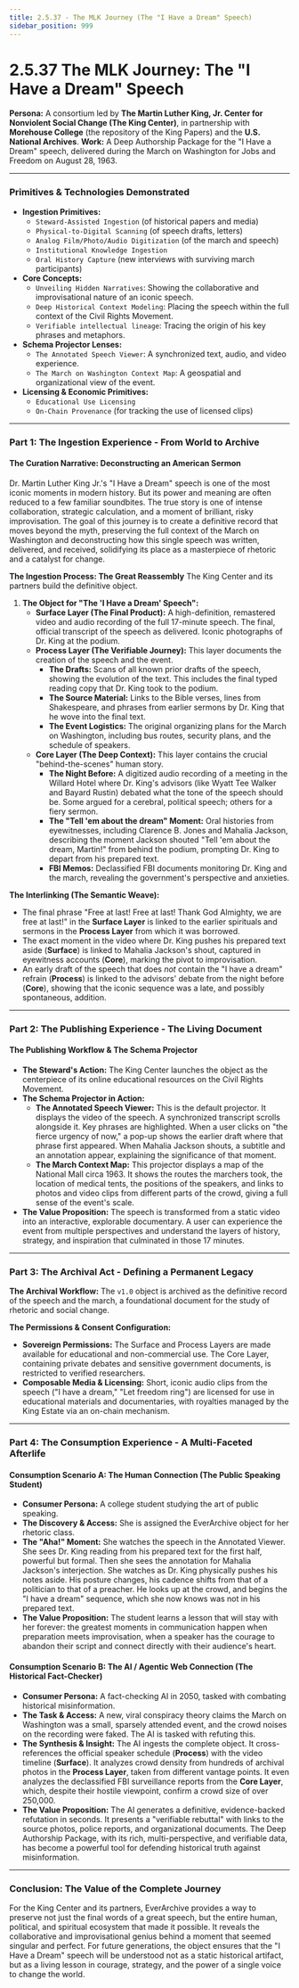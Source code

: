 ```yaml
---
title: 2.5.37 - The MLK Journey (The "I Have a Dream" Speech)
sidebar_position: 999
---
```


# 2.5.37 The MLK Journey: The "I Have a Dream" Speech

**Persona:** A consortium led by **The Martin Luther King, Jr. Center for Nonviolent Social Change (The King Center)**, in partnership with **Morehouse College** (the repository of the King Papers) and the **U.S. National Archives**.
**Work:** A Deep Authorship Package for the "I Have a Dream" speech, delivered during the March on Washington for Jobs and Freedom on August 28, 1963.

---

### **Primitives & Technologies Demonstrated**

*   **Ingestion Primitives:**
    *   `Steward-Assisted Ingestion` (of historical papers and media)
    *   `Physical-to-Digital Scanning` (of speech drafts, letters)
    *   `Analog Film/Photo/Audio Digitization` (of the march and speech)
    *   `Institutional Knowledge Ingestion`
    *   `Oral History Capture` (new interviews with surviving march participants)
*   **Core Concepts:**
    *   `Unveiling Hidden Narratives`: Showing the collaborative and improvisational nature of an iconic speech.
    *   `Deep Historical Context Modeling`: Placing the speech within the full context of the Civil Rights Movement.
    *   `Verifiable intellectual lineage`: Tracing the origin of his key phrases and metaphors.
*   **Schema Projector Lenses:**
    *   `The Annotated Speech Viewer`: A synchronized text, audio, and video experience.
    *   `The March on Washington Context Map`: A geospatial and organizational view of the event.
*   **Licensing & Economic Primitives:**
    *   `Educational Use Licensing`
    *   `On-Chain Provenance` (for tracking the use of licensed clips)

---

### **Part 1: The Ingestion Experience - From World to Archive**

#### **The Curation Narrative: Deconstructing an American Sermon**
Dr. Martin Luther King Jr.'s "I Have a Dream" speech is one of the most iconic moments in modern history. But its power and meaning are often reduced to a few familiar soundbites. The true story is one of intense collaboration, strategic calculation, and a moment of brilliant, risky improvisation. The goal of this journey is to create a definitive record that moves beyond the myth, preserving the full context of the March on Washington and deconstructing how this single speech was written, delivered, and received, solidifying its place as a masterpiece of rhetoric and a catalyst for change.

**The Ingestion Process: The Great Reassembly**
The King Center and its partners build the definitive object.

1.  **The Object for "The 'I Have a Dream' Speech":**
    *   **Surface Layer (The Final Product):** A high-definition, remastered video and audio recording of the full 17-minute speech. The final, official transcript of the speech as delivered. Iconic photographs of Dr. King at the podium.
    *   **Process Layer (The Verifiable Journey):** This layer documents the creation of the speech and the event.
        *   **The Drafts:** Scans of all known prior drafts of the speech, showing the evolution of the text. This includes the final typed reading copy that Dr. King took to the podium.
        *   **The Source Material:** Links to the Bible verses, lines from Shakespeare, and phrases from earlier sermons by Dr. King that he wove into the final text.
        *   **The Event Logistics:** The original organizing plans for the March on Washington, including bus routes, security plans, and the schedule of speakers.
    *   **Core Layer (The Deep Context):** This layer contains the crucial "behind-the-scenes" human story.
        *   **The Night Before:** A digitized audio recording of a meeting in the Willard Hotel where Dr. King's advisors (like Wyatt Tee Walker and Bayard Rustin) debated what the tone of the speech should be. Some argued for a cerebral, political speech; others for a fiery sermon.
        *   **The "Tell 'em about the dream" Moment:** Oral histories from eyewitnesses, including Clarence B. Jones and Mahalia Jackson, describing the moment Jackson shouted "Tell 'em about the dream, Martin!" from behind the podium, prompting Dr. King to depart from his prepared text.
        *   **FBI Memos:** Declassified FBI documents monitoring Dr. King and the march, revealing the government's perspective and anxieties.

**The Interlinking (The Semantic Weave):**
*   The final phrase "Free at last! Free at last! Thank God Almighty, we are free at last!" in the **Surface Layer** is linked to the earlier spirituals and sermons in the **Process Layer** from which it was borrowed.
*   The exact moment in the video where Dr. King pushes his prepared text aside (**Surface**) is linked to Mahalia Jackson's shout, captured in eyewitness accounts (**Core**), marking the pivot to improvisation.
*   An early draft of the speech that does *not* contain the "I have a dream" refrain (**Process**) is linked to the advisors' debate from the night before (**Core**), showing that the iconic sequence was a late, and possibly spontaneous, addition.

---

### **Part 2: The Publishing Experience - The Living Document**

#### **The Publishing Workflow & The Schema Projector**
*   **The Steward's Action:** The King Center launches the object as the centerpiece of its online educational resources on the Civil Rights Movement.
*   **The Schema Projector in Action:**
    *   **The Annotated Speech Viewer:** This is the default projector. It displays the video of the speech. A synchronized transcript scrolls alongside it. Key phrases are highlighted. When a user clicks on "the fierce urgency of now," a pop-up shows the earlier draft where that phrase first appeared. When Mahalia Jackson shouts, a subtitle and an annotation appear, explaining the significance of that moment.
    *   **The March Context Map:** This projector displays a map of the National Mall circa 1963. It shows the routes the marchers took, the location of medical tents, the positions of the speakers, and links to photos and video clips from different parts of the crowd, giving a full sense of the event's scale.
*   **The Value Proposition:** The speech is transformed from a static video into an interactive, explorable documentary. A user can experience the event from multiple perspectives and understand the layers of history, strategy, and inspiration that culminated in those 17 minutes.

---

### **Part 3: The Archival Act - Defining a Permanent Legacy**

**The Archival Workflow:**
The `v1.0` object is archived as the definitive record of the speech and the march, a foundational document for the study of rhetoric and social change.

**The Permissions & Consent Configuration:**
*   **Sovereign Permissions:** The Surface and Process Layers are made available for educational and non-commercial use. The Core Layer, containing private debates and sensitive government documents, is restricted to verified researchers.
*   **Composable Media & Licensing:** Short, iconic audio clips from the speech ("I have a dream," "Let freedom ring") are licensed for use in educational materials and documentaries, with royalties managed by the King Estate via an on-chain mechanism.

---

### **Part 4: The Consumption Experience - A Multi-Faceted Afterlife**

#### **Consumption Scenario A: The Human Connection (The Public Speaking Student)**
*   **Consumer Persona:** A college student studying the art of public speaking.
*   **The Discovery & Access:** She is assigned the EverArchive object for her rhetoric class.
*   **The "Aha!" Moment:** She watches the speech in the Annotated Viewer. She sees Dr. King reading from his prepared text for the first half, powerful but formal. Then she sees the annotation for Mahalia Jackson's interjection. She watches as Dr. King physically pushes his notes aside. His posture changes, his cadence shifts from that of a politician to that of a preacher. He looks up at the crowd, and begins the "I have a dream" sequence, which she now knows was not in his prepared text.
*   **The Value Proposition:** The student learns a lesson that will stay with her forever: the greatest moments in communication happen when preparation meets improvisation, when a speaker has the courage to abandon their script and connect directly with their audience's heart.

#### **Consumption Scenario B: The AI / Agentic Web Connection (The Historical Fact-Checker)**
*   **Consumer Persona:** A fact-checking AI in 2050, tasked with combating historical misinformation.
*   **The Task & Access:** A new, viral conspiracy theory claims the March on Washington was a small, sparsely attended event, and the crowd noises on the recording were faked. The AI is tasked with refuting this.
*   **The Synthesis & Insight:** The AI ingests the complete object. It cross-references the official speaker schedule (**Process**) with the video timeline (**Surface**). It analyzes crowd density from hundreds of archival photos in the **Process Layer**, taken from different vantage points. It even analyzes the declassified FBI surveillance reports from the **Core Layer**, which, despite their hostile viewpoint, confirm a crowd size of over 250,000.
*   **The Value Proposition:** The AI generates a definitive, evidence-backed refutation in seconds. It presents a "verifiable rebuttal" with links to the source photos, police reports, and organizational documents. The Deep Authorship Package, with its rich, multi-perspective, and verifiable data, has become a powerful tool for defending historical truth against misinformation.

---

### **Conclusion: The Value of the Complete Journey**
For the King Center and its partners, EverArchive provides a way to preserve not just the final words of a great speech, but the entire human, political, and spiritual ecosystem that made it possible. It reveals the collaborative and improvisational genius behind a moment that seemed singular and perfect. For future generations, the object ensures that the "I Have a Dream" speech will be understood not as a static historical artifact, but as a living lesson in courage, strategy, and the power of a single voice to change the world.